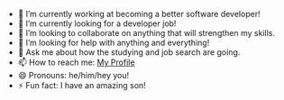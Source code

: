 - 🔭 I’m currently working at becoming a better software developer! 
- 🌱 I’m currently looking for a developer job!
- 👯 I’m looking to collaborate on anything that will strengthen my skills.
- 🤔 I’m looking for help with anything and everything! 
- 💬 Ask me about how the studying and job search are going.
- 📫 How to reach me: [My Profile](https://clcar23.github.io/)
- 😄 Pronouns: he/him/hey you! 
- ⚡ Fun fact: I have an amazing son!

